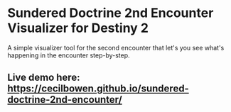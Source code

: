 # Sundered Doctrine 2nd Encounter Visualizer for Destiny 2

A simple visualizer tool for the second encounter that let's you see what's happening in the encounter step-by-step.

## Live demo here: https://cecilbowen.github.io/sundered-doctrine-2nd-encounter/
